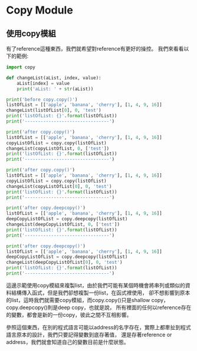 # Copy Module
## 使用copy模組
有了reference這種東西，我們就希望對reference有更好的操控。
我們來看看以下的範例:
```python
import copy

def changeList(aList, index, value):
    aList[index] = value
    print('aList: ' + str(aList))

print('before copy.copy()')
listOfList = [['apple', 'banana', 'cherry'], [1, 4, 9, 16]]
changeList(listOfList[0], 0, 'test')
print('listOfList: {}'.format(listOfList))
print('--------------------------------')

print('after copy.copy()')
listOfList = [['apple', 'banana', 'cherry'], [1, 4, 9, 16]]
copyListOfList = copy.copy(listOfList)
changeList(copyListOfList, 0, ['test'])
print('listOfList: {}'.format(listOfList))
print('--------------------------------')

print('after copy.copy()')
listOfList = [['apple', 'banana', 'cherry'], [1, 4, 9, 16]]
copyListOfList = copy.copy(listOfList)
changeList(copyListOfList[0], 0, 'test')
print('listOfList: {}'.format(listOfList))
print('--------------------------------')

print('after copy.deepcopy()')
listOfList = [['apple', 'banana', 'cherry'], [1, 4, 9, 16]]
deepCopyListOfList = copy.deepcopy(listOfList)
changeList(deepCopyListOfList, 0, ['test'])
print('listOfList: {}'.format(listOfList))
print('--------------------------------')

print('after copy.deepcopy()')
listOfList = [['apple', 'banana', 'cherry'], [1, 4, 9, 16]]
deepCopyListOfList = copy.deepcopy(listOfList)
changeList(deepCopyListOfList[0], 0, 'test')
print('listOfList: {}'.format(listOfList))
print('--------------------------------')
```

這邊示範使用copy模組來複製list，由於我們可能有某個時機會將串列或類似的資料結構傳入函式，但是我們卻想複製一份list，在函式裡使用，
卻不想影響到原本的list，這時我們就需要copy模組，而copy.copy()只是shallow copy，copy.deepcopy()則是deep copy，也就是說，
所有裡面的任何以reference存在的變數，都會是新的一份copy，彼此之間不互相影響。

參照這個東西，在別的程式語言可能以address的名字存在，實際上都牽扯到程式語言原本的設計，我們只要記得變數到底存著值，
還是存著reference or address，我們就會知道自己的變數目前是什麼狀態。